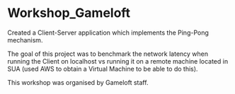 # Workshop_Gameloft

Created a Client-Server application which implements the Ping-Pong mechanism.

The goal of this project was to benchmark the network latency when running the Client on localhost vs running it on a remote machine located in SUA (used AWS to obtain a Virtual Machine to be able to do this).

This workshop was organised by Gameloft staff.
